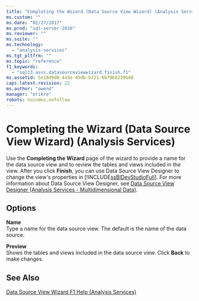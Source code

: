 ```yaml
---
title: "Completing the Wizard (Data Source View Wizard) (Analysis Services) | Microsoft Docs"
ms.custom: ""
ms.date: "02/27/2017"
ms.prod: "sql-server-2016"
ms.reviewer: ""
ms.suite: ""
ms.technology: 
  - "analysis-services"
ms.tgt_pltfrm: ""
ms.topic: "reference"
f1_keywords: 
  - "sql13.asvs.datasourceviewwizard.finish.f1"
ms.assetid: 5e18d9d8-4a5e-45db-b721-6b7968239b48
caps.latest.revision: 22
ms.author: "owend"
manager: "erikre"
robots: noindex,nofollow
---
```

# Completing the Wizard (Data Source View Wizard) (Analysis Services)
  Use the **Completing the Wizard** page of the wizard to provide a name for the data source view and to review the tables and views included in the view. After you click **Finish**, you can use Data Source View Designer to change the view's properties in [!INCLUDE[ssBIDevStudioFull](../a9notintoc/includes/ssbidevstudiofull-md.md)]. For more information about Data Source View Designer, see [Data Source View Designer &#40;Analysis Services - Multidimensional Data&#41;](../a9retired/data-source-view-designer-analysis-services-multidimensional-data.md).  
  
## Options  
 **Name**  
 Type a name for the data source view. The default is the name of the data source.  
  
 **Preview**  
 Shows the tables and views included in the data source view. Click **Back** to make changes.  
  
## See Also  
 [Data Source View Wizard F1 Help &#40;Analysis Services&#41;](../a9retired/data-source-view-wizard-f1-help-analysis-services.md)  
  
  